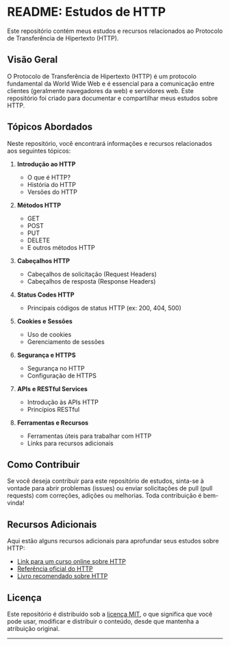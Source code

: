 # README: Estudos de HTTP

Este repositório contém meus estudos e recursos relacionados ao Protocolo de Transferência de Hipertexto (HTTP).

## Visão Geral

O Protocolo de Transferência de Hipertexto (HTTP) é um protocolo fundamental da World Wide Web e é essencial para a comunicação entre clientes (geralmente navegadores da web) e servidores web. Este repositório foi criado para documentar e compartilhar meus estudos sobre HTTP.

## Tópicos Abordados

Neste repositório, você encontrará informações e recursos relacionados aos seguintes tópicos:

1. **Introdução ao HTTP**
   - O que é HTTP?
   - História do HTTP
   - Versões do HTTP

2. **Métodos HTTP**
   - GET
   - POST
   - PUT
   - DELETE
   - E outros métodos HTTP

3. **Cabeçalhos HTTP**
   - Cabeçalhos de solicitação (Request Headers)
   - Cabeçalhos de resposta (Response Headers)

4. **Status Codes HTTP**
   - Principais códigos de status HTTP (ex: 200, 404, 500)

5. **Cookies e Sessões**
   - Uso de cookies
   - Gerenciamento de sessões

6. **Segurança e HTTPS**
   - Segurança no HTTP
   - Configuração de HTTPS

7. **APIs e RESTful Services**
   - Introdução às APIs HTTP
   - Princípios RESTful

8. **Ferramentas e Recursos**
   - Ferramentas úteis para trabalhar com HTTP
   - Links para recursos adicionais

## Como Contribuir

Se você deseja contribuir para este repositório de estudos, sinta-se à vontade para abrir problemas (issues) ou enviar solicitações de pull (pull requests) com correções, adições ou melhorias. Toda contribuição é bem-vinda!

## Recursos Adicionais

Aqui estão alguns recursos adicionais para aprofundar seus estudos sobre HTTP:

- [Link para um curso online sobre HTTP](exemplo.com)
- [Referência oficial do HTTP](https://developer.mozilla.org/pt-BR/docs/Web/HTTP)
- [Livro recomendado sobre HTTP](exemplo.com)

## Licença

Este repositório é distribuído sob a [licença MIT](LICENSE), o que significa que você pode usar, modificar e distribuir o conteúdo, desde que mantenha a atribuição original.

---

 
